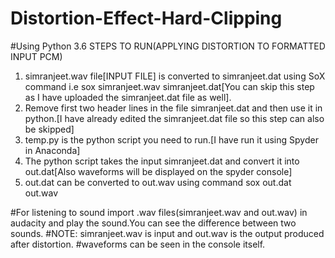 # Distortion-Effect-Hard-Clipping
#Using Python 3.6
STEPS TO RUN(APPLYING DISTORTION TO FORMATTED INPUT PCM) 
1. simranjeet.wav file[INPUT FILE] is converted to simranjeet.dat using SoX command i.e sox simranjeet.wav simranjeet.dat[You can skip this step as I have uploaded the simranjeet.dat file as well].
2. Remove first two header lines in the file simranjeet.dat and then use it in python.[I have already edited the simranjeet.dat file so this step can also be skipped]
3. temp.py is the python script you need to run.[I have run it using Spyder in Anaconda]
4. The python script takes the input simranjeet.dat and convert it into out.dat[Also waveforms will be displayed on the spyder console]
5. out.dat can be converted to out.wav using command sox out.dat out.wav


#For listening to sound import .wav files(simranjeet.wav and out.wav) in audacity and play the sound.You can see the difference between two sounds.
#NOTE: simranjeet.wav is input and out.wav is the output produced after distortion.
#waveforms can be seen in the console itself.
